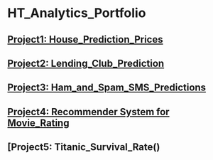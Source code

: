 # HT_Analytics_Portfolio
## [Project1: House_Prediction_Prices]()
## [Project2: Lending_Club_Prediction]()
## [Project3: Ham_and_Spam_SMS_Predictions]()
## [Project4: Recommender System for Movie_Rating]()
## [Project5: Titanic_Survival_Rate()
